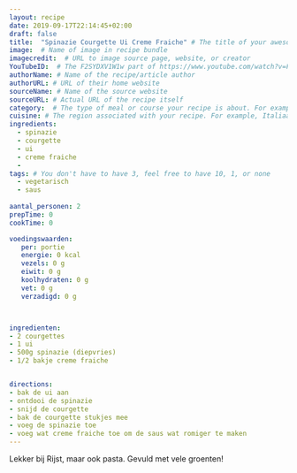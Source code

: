 ```yaml
---
layout: recipe
date: 2019-09-17T22:14:45+02:00
draft: false
title:  "Spinazie Courgette Ui Creme Fraiche" # The title of your awesome recipe
image:  # Name of image in recipe bundle
imagecredit:  # URL to image source page, website, or creator
YouTubeID:  # The F2SYDXV1W1w part of https://www.youtube.com/watch?v=F2SYDXV1W1w
authorName: # Name of the recipe/article author
authorURL: # URL of their home website
sourceName: # Name of the source website
sourceURL: # Actual URL of the recipe itself
category:  # The type of meal or course your recipe is about. For example: "dinner", "entree", or "dessert".
cuisine: # The region associated with your recipe. For example, Italiaans, Mediterraans", or Eigen.
ingredients:
  - spinazie
  - courgette
  - ui
  - creme fraiche
  -
tags: # You don't have to have 3, feel free to have 10, 1, or none
  - vegetarisch
  - saus
  
aantal_personen: 2
prepTime: 0
cookTime: 0

voedingswaarden:
   per: portie
   energie: 0 kcal
   vezels: 0 g
   eiwit: 0 g
   koolhydraten: 0 g
   vet: 0 g
   verzadigd: 0 g



ingredienten:
- 2 courgettes
- 1 ui
- 500g spinazie (diepvries)
- 1/2 bakje creme fraiche


directions:
- bak de ui aan
- ontdooi de spinazie
- snijd de courgette
- bak de courgette stukjes mee
- voeg de spinazie toe
- voeg wat creme fraiche toe om de saus wat romiger te maken
---
```


Lekker bij Rijst, maar ook pasta. Gevuld met vele groenten!
